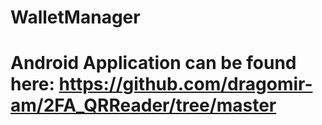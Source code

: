 # WalletManager
# Android Application can be found here: https://github.com/dragomir-am/2FA_QRReader/tree/master 
